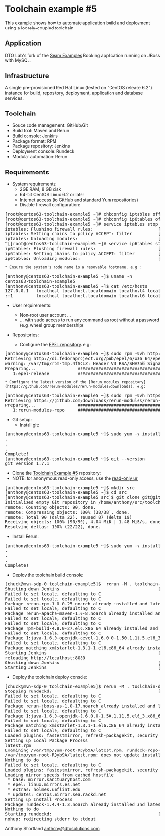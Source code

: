 Toolchain example #5
====================

This example shows how to automate application build and deployment using a loosely-coupled toolchain

Application
-----------
 
DTO Lab's fork of the [Seam Examples](https://github.com/dtolabs/seam-examples) Booking application running on JBoss with MySQL.

Infrastructure
--------------

A single pre-provisioned Red Hat Linux (tested on "CentOS release 6.2") instance for build, repository, deployment, application and database services.

Toolchain
---------

* Souce code management: GitHub/Git
* Build tool: Maven and Rerun
* Build console: Jenkins
* Package format: RPM
* Package repository: Jenkins
* Deployment console: Rundeck
* Modular automation: Rerun

Requirements
------------

* System requirements:
    * 2GB RAM, 8 GB disk
    * 64-bit CentOS Linux 6.2 or later
    * Internet access (to GitHub and standard Yum repositories)
    * Disable firewall configuration:
<pre>
[root@centos63-toolchain-example5 ~]# chkconfig iptables off
[root@centos63-toolchain-example5 ~]# chkconfig ip6tables off
[root@centos63-toolchain-example5 ~]# service iptables stop
iptables: Flushing firewall rules:                         [  OK  ]
iptables: Setting chains to policy ACCEPT: filter          [  OK  ]
iptables: Unloading modules:                               [  OK  ]
^[[root@centos63-toolchain-example5 ~]# service ip6tables stop
ip6tables: Flushing firewall rules:                        [  OK  ]
ip6tables: Setting chains to policy ACCEPT: filter         [  OK  ]
ip6tables: Unloading modules:                              [  OK  ]
</pre>
    * Ensure the system's node name is a resovable hostname. e.g.:
<pre>
[anthony@centos63-toolchain-example5 ~]$ uname -n 
centos63-toolchain-example5
[anthony@centos63-toolchain-example5 ~]$ cat /etc/hosts
127.0.0.1   localhost localhost.localdomain localhost4 localhost4.localdomain4 centos63-toolchain-example5
::1         localhost localhost.localdomain localhost6 localhost6.localdomain6
</pre>

* User requirements:
    * Non-root user account ...
    * ... with sudo access to run any command as root without a password (e.g. wheel group membership)

* Repositories:
   * Configure the [EPEL repository](http://dl.fedoraproject.org/pub/epel/6/x86_64/repoview/epel-release.html). e.g:
<pre>
[anthony@centos63-toolchain-example5 ~]$ sudo rpm -Uvh http://dl.fedoraproject.org/pub/epel/6/x86_64/epel-release-6-7.noarch.rpm
Retrieving http://dl.fedoraproject.org/pub/epel/6/x86_64/epel-release-6-7.noarch.rpm
warning: /var/tmp/rpm-tmp.4fSCLZ: Header V3 RSA/SHA256 Signature, key ID 0608b895: NOKEY
Preparing...                ########################################### [100%]
   1:epel-release           ########################################### [100%]
</pre>
    * Configure the latest version of the [Rerun modules repository](https://github.com/rerun-modules/rerun-modules/downloads). e.g:
<pre>
[anthony@centos63-toolchain-example5 ~]$ sudo rpm -Uvh https://github.com/downloads/rerun-modules/rerun-modules/rerun-modules-repo-1.0-3.noarch.rpm
Retrieving https://github.com/downloads/rerun-modules/rerun-modules/rerun-modules-repo-1.0-3.noarch.rpm
Preparing...                ########################################### [100%]
   1:rerun-modules-repo     ########################################### [100%]
</pre>

* Git setup:
    * Install git:
<pre>
[anthony@centos63-toolchain-example5 ~]$ sudo yum -y install git
.
.
.
Complete!
[anthony@centos63-toolchain-example5 ~]$ git --version
git version 1.7.1
</pre>
   * Clone the [Toolchain Example #5](https://github.com/dtolabs/toolchain-example5) repository:
   * NOTE:  for anonymous read-only access, use the [read-only url](git://github.com/dtolabs/toolchain-example5.git)
<pre>
[anthony@centos63-toolchain-example5 ~]$ mkdir src
[anthony@centos63-toolchain-example5 ~]$ cd src
[anthony@centos63-toolchain-example5 src]$ git clone git@github.com:dtolabs/toolchain-example5.git
Initialized empty Git repository in /home/anthony/src/toolchain-example5/.git/
remote: Counting objects: 90, done.
remote: Compressing objects: 100% (38/38), done.
remote: Total 90 (delta 22), reused 87 (delta 19)
Receiving objects: 100% (90/90), 4.04 MiB | 1.48 MiB/s, done.
Resolving deltas: 100% (22/22), done.
</pre>

* Install Rerun:
<pre>
[anthony@centos63-toolchain-example5 ~]$ sudo yum -y install rerun
.
.
.
Complete!
</pre>

* Deploy the toolchain build console:
<pre>
[chuck@mvn-sdp-0 toolchain-example5]$  rerun -M . toolchain-build-console: deploy
Shutting down Jenkins                                      [  OK  ]
Failed to set locale, defaulting to C
Failed to set locale, defaulting to C
Package rerun-rpm-1.0.0-25.noarch already installed and latest version
Failed to set locale, defaulting to C
Package rerun-apache-maven-1.0-8.noarch already installed and latest version
Failed to set locale, defaulting to C
Failed to set locale, defaulting to C
Package rpm-build-4.8.0-27.el6.x86_64 already installed and latest version
Failed to set locale, defaulting to C
Package 1:java-1.6.0-openjdk-devel-1.6.0.0-1.50.1.11.5.el6_3.x86_64 already installed and latest version
Failed to set locale, defaulting to C
Package matching xmlstarlet-1.3.1-1.el6.x86_64 already installed. Checking for update.
Starting Jenkins                                           [  OK  ]
reloading http://localhost:8080
Shutting down Jenkins                                      [  OK  ]
Starting Jenkins                                           [  OK  ]
</pre>

* Deploy the toolchain deploy console:
<pre>
[chuck@mvn-sdp-0 toolchain-example5]$ rerun -M . toolchain-deploy-console: deploy
Stopping rundeckd:                                         [  OK  ]
Failed to set locale, defaulting to C
Failed to set locale, defaulting to C
Package rerun-jboss-as-1.0-17.noarch already installed and latest version
Failed to set locale, defaulting to C
Package 1:java-1.6.0-openjdk-1.6.0.0-1.50.1.11.5.el6_3.x86_64 already installed and latest version
Failed to set locale, defaulting to C
Package matching xmlstarlet-1.3.1-1.el6.x86_64 already installed. Checking for update.
Failed to set locale, defaulting to C
Loaded plugins: fastestmirror, refresh-packagekit, security
Setting up Local Package Process
latest.rpm                                                                                                                                                                   | 2.1 kB     00:00     
Examining /var/tmp/yum-root-RQyb9A/latest.rpm: rundeck-repo-2-0.noarch
/var/tmp/yum-root-RQyb9A/latest.rpm: does not update installed package.
Nothing to do
Failed to set locale, defaulting to C
Loaded plugins: fastestmirror, refresh-packagekit, security
Loading mirror speeds from cached hostfile
 * base: mirror.sanctuaryhost.com
 * epel: linux.mirrors.es.net
 * extras: holmes.umflint.edu
 * updates: centos.mirror.sea.rackd.net
Setting up Install Process
Package rundeck-1.4.4-1.3.noarch already installed and latest version
Nothing to do
Starting rundeckd:                                         [  OK  ]
nohup: redirecting stderr to stdout
</pre>


Anthony Shortland
anthony@dtosolutions.com
